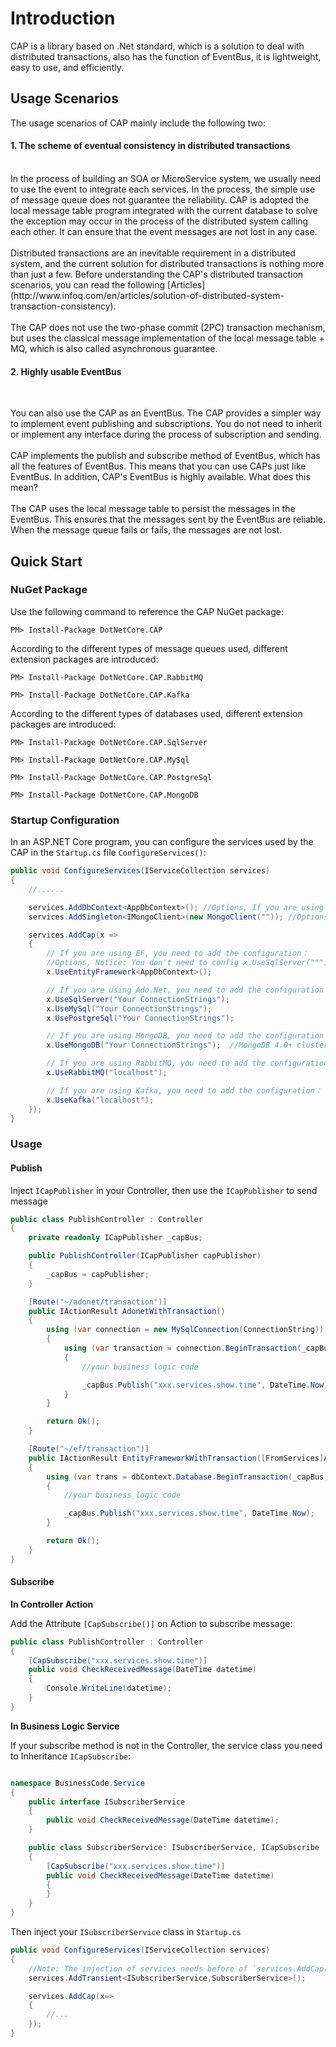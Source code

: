 # Introduction

CAP is a library based on .Net standard, which is a solution to deal with distributed transactions, also has the function of EventBus, it is lightweight, easy to use, and efficiently.

## Usage Scenarios

The usage scenarios of CAP mainly include the following two:

<div class="bs-callout bs-callout-primary">
  <h4>1. The scheme of eventual consistency in distributed transactions</h4><br>
In the process of building an SOA or MicroService system, we usually need to use the event to integrate each services. In the process, the simple use of message queue does not guarantee the reliability. CAP is adopted the local message table program integrated with the current database to solve the exception may occur in the process of the distributed system calling each other. It can ensure that the event messages are not lost in any case.
<br><br>
Distributed transactions are an inevitable requirement in a distributed system, and the current solution for distributed transactions is nothing more than just a few. Before understanding the CAP's distributed transaction scenarios, you can read the following [Articles] (http://www.infoq.com/en/articles/solution-of-distributed-system-transaction-consistency).
<br><br>
The CAP does not use the two-phase commit (2PC) transaction mechanism, but uses the classical message implementation of the local message table + MQ, which is also called asynchronous guarantee.
</div>

<div class="bs-callout bs-callout-primary">
  <h4>2. Highly usable EventBus</h4><br>

You can also use the CAP as an EventBus. The CAP provides a simpler way to implement event publishing and subscriptions. You do not need to inherit or implement any interface during the process of subscription and sending.
<br><br>
CAP implements the publish and subscribe method of EventBus, which has all the features of EventBus. This means that you can use CAPs just like EventBus. In addition, CAP's EventBus is highly available. What does this mean?
<br><br>
The CAP uses the local message table to persist the messages in the EventBus. This ensures that the messages sent by the EventBus are reliable. When the message queue fails or fails, the messages are not lost.
</div>

## Quick Start

### NuGet Package

Use the following command to reference the CAP NuGet package:

```
PM> Install-Package DotNetCore.CAP
```

According to the different types of message queues used, different extension packages are introduced:

```
PM> Install-Package DotNetCore.CAP.RabbitMQ

PM> Install-Package DotNetCore.CAP.Kafka
```

According to the different types of databases used, different extension packages are introduced:

```
PM> Install-Package DotNetCore.CAP.SqlServer

PM> Install-Package DotNetCore.CAP.MySql

PM> Install-Package DotNetCore.CAP.PostgreSql

PM> Install-Package DotNetCore.CAP.MongoDB
```

### Startup Configuration

In an ASP.NET Core program, you can configure the services used by the CAP in the `Startup.cs` file `ConfigureServices()`:

```c#
public void ConfigureServices(IServiceCollection services)
{
    //......

    services.AddDbContext<AppDbContext>(); //Options, If you are using EF as the ORM
    services.AddSingleton<IMongoClient>(new MongoClient("")); //Options, If you are using MongoDB

    services.AddCap(x =>
    {
        // If you are using EF, you need to add the configuration：
        //Options, Notice: You don't need to config x.UseSqlServer(""") again! CAP can autodiscovery.
        x.UseEntityFramework<AppDbContext>(); 

        // If you are using Ado.Net, you need to add the configuration：
        x.UseSqlServer("Your ConnectionStrings");
        x.UseMySql("Your ConnectionStrings");
        x.UsePostgreSql("Your ConnectionStrings");

        // If you are using MongoDB, you need to add the configuration：
        x.UseMongoDB("Your ConnectionStrings");  //MongoDB 4.0+ cluster

        // If you are using RabbitMQ, you need to add the configuration：
        x.UseRabbitMQ("localhost");

        // If you are using Kafka, you need to add the configuration：
        x.UseKafka("localhost");
    });
}
```

### Usage

#### Publish

Inject `ICapPublisher` in your Controller, then use the `ICapPublisher` to send message

```c#
public class PublishController : Controller
{
    private readonly ICapPublisher _capBus;

    public PublishController(ICapPublisher capPublisher)
    {
        _capBus = capPublisher;
    }

    [Route("~/adonet/transaction")]
    public IActionResult AdonetWithTransaction()
    {
        using (var connection = new MySqlConnection(ConnectionString))
        {
            using (var transaction = connection.BeginTransaction(_capBus, autoCommit: true))
            {
                //your business logic code

                _capBus.Publish("xxx.services.show.time", DateTime.Now);
            }
        }

        return Ok();
    }

    [Route("~/ef/transaction")]
    public IActionResult EntityFrameworkWithTransaction([FromServices]AppDbContext dbContext)
    {
        using (var trans = dbContext.Database.BeginTransaction(_capBus, autoCommit: true))
        {
            //your business logic code

            _capBus.Publish("xxx.services.show.time", DateTime.Now);
        }

        return Ok();
    }
}

```

#### Subscribe

**In Controller Action**

Add the Attribute `[CapSubscribe()]` on Action to subscribe message:

```c#
public class PublishController : Controller
{
    [CapSubscribe("xxx.services.show.time")]
    public void CheckReceivedMessage(DateTime datetime)
    {
        Console.WriteLine(datetime);
    }
}

```

**In Business Logic Service**

If your subscribe method is not in the Controller, the service class you need to Inheritance `ICapSubscribe`:

```c#

namespace BusinessCode.Service
{
    public interface ISubscriberService
    {
        public void CheckReceivedMessage(DateTime datetime);
    }

    public class SubscriberService: ISubscriberService, ICapSubscribe
    {
        [CapSubscribe("xxx.services.show.time")]
        public void CheckReceivedMessage(DateTime datetime)
        {
        }
    }
}

```

Then inject your  `ISubscriberService`  class in `Startup.cs`

```c#
public void ConfigureServices(IServiceCollection services)
{
    //Note: The injection of services needs before of `services.AddCap()`
    services.AddTransient<ISubscriberService,SubscriberService>();

    services.AddCap(x=>
    {
        //...
    });
}
```



